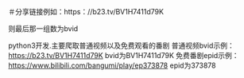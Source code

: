＃分享链接例如：https：//b23.tv/BV1H7411d79K

则最后那一组数为bvid

python3开发.主要爬取普通视频以及免费观看的番剧 
普通视频bvid示例：https://b23.tv/BV1H7411d79K                                 bvid为BV1H7411d79K
免费番剧epid示例：https://www.bilibili.com/bangumi/play/ep373878              epid为373878    
